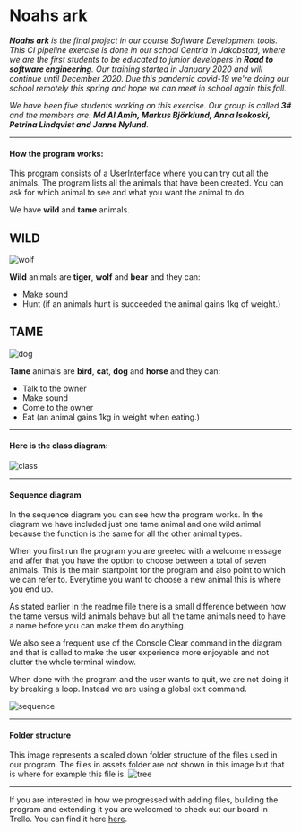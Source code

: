 # Noahs ark #
_**Noahs ark** is the final project in our course Software Development tools. This CI pipeline exercise is done in our school Centria in Jakobstad, where we are the first students to be educated to junior developers in **Road to software engineering**. Our training started in January 2020 and will continue until December 2020. Due this pandemic covid-19 we're doing our school remotely this spring and hope we can meet in school again this fall._ 

_We have been five students working on this exercise. Our group is called **3#** and the members are: **Md Al Amin, Markus Björklund, Anna Isokoski, Petrina Lindqvist and Janne Nylund**._
_ _ _
#### How the program works: ####
This program consists of a UserInterface where you can try out all the animals. The program lists all the animals that have been created. You can ask for which animal to see and what you want the animal to do.

We have **wild** and **tame** animals. 

## WILD
 ![wolf](https://github.com/markusbjorklund/noahs-ark/blob/master/assets/wolf.jpg)
 
**Wild** animals are **tiger**, **wolf** and **bear** and they can:  
* Make sound
* Hunt (if an animals hunt is succeeded the animal gains 1kg of weight.)
## TAME
![dog](https://github.com/markusbjorklund/noahs-ark/blob/master/assets/max.jpg)

**Tame** animals are **bird**, **cat**, **dog** and **horse** and they can: 
* Talk to the owner
* Make sound
* Come to the owner
* Eat (an animal gains 1kg in weight when eating.)
_ _ _ 

#### Here is the class diagram: ####
![class](https://github.com/markusbjorklund/noahs-ark/blob/master/assets/classdiagram.png)
_ _ _

#### Sequence diagram ####
In the sequence diagram you can see how the program works. In the diagram we have included just one tame animal and one wild animal because the function is the same for all the other animal types.

When you first run the program you are greeted with a welcome message and affer that you have the option to choose between a total of seven animals. This is the main startpoint for the program and also point to which we can refer to. Everytime you want to choose a new animal this is where you end up.

As stated earlier in the readme file there is a small difference between how the tame versus wild animals behave but all the tame animals need to have a name before you can make them do anything.

We also see a frequent use of the Console Clear command in the diagram and that is called to make the user experience more enjoyable and not clutter the whole terminal window.

When done with the program and the user wants to quit, we are not doing it by breaking a loop. Instead we are using a global exit command.

![sequence](https://github.com/markusbjorklund/noahs-ark/blob/master/assets/sequence_dia.png)
_ _ _

#### Folder structure ####
This image represents a scaled down folder structure of the files used in our program. The files in assets folder are not shown in this image but that is where for example this file is.
![tree](https://github.com/markusbjorklund/noahs-ark/blob/master/assets/folder-structure-user-friendly.png)

_ _ _

If you are interested in how we progressed with adding files, building the program and extending it you are welocmed to check out our board in Trello. You can find it here [here](https://trello.com/b/a4C3DPrX/3sharp).

 